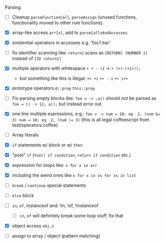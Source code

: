 Parsing:

- [ ] Cleanup `parseFunctionCall`, `parseAssign` (unused functions,
  functionality moved to other rule functions).

- [x] array-like access `arr[x]`, add to `parseCallsAndAccesses`.

- [x] existential operators in accesses e.g. 'foo?.bar'

- [ ] fix identifier scanning like:
    `return1` scans as `[RETURN] [NUMBER 1]` instead of `[ID return1]`

- [x] multiple operators with whitespace
        `+ + - +1` -> `+ (+(-(+1)));`
    - but something like this is illegal:
        `++ +i`
        `++ --i`
        `++ i++`

- [x] prototype operators
        `@::prop`
        `this::prop`

- [ ] Fix parsing empty blocks like:
    `foo = -> ;a()`
    *should not* be parsed as `foo = () -> {}; a();` but instead error out.

- [x] one line multiple expressions, e.g.:
        ```
            foo = ->
                num = 10; eq  2, (num &= 3)
                num = 10; eq  2, (num |= 3)
        ```
        (this is all legal coffeescript from test/operators.coffee)

- [ ] Array literals

- [x] `if` statements w/ block or w/ `then`
- [x] "post" `if` (`foo() if condition`, `return if condition` etc.)
- [x] expression for loops like:
    `x for x in arr`
- [x] including the weird ones like
    `x for x in xs for xs in list`
- [ ] `break` / `continue` special statements
- [ ] `else` block

- [ ] `in`, `of`, instanceof and: !in, !of, !instanceof
    - [ ] `in`, `of` will definitely break some loop stuff, fix that

- [x] object access `obj.x`
- [ ] assign to array / object (pattern matching)